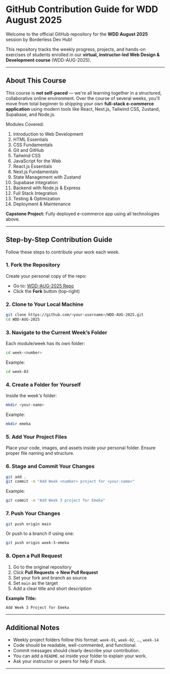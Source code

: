 # GitHub Contribution Guide for WDD August 2025

Welcome to the official GitHub repository for the **WDD August 2025** session by Borderless Dev Hub!

This repository tracks the weekly progress, projects, and hands-on exercises of students enrolled in our **virtual, instructor-led Web Design & Development course** (WDD-AUG-2025).

---

## About This Course

This course is **not self-paced** — we're all learning together in a structured, collaborative online environment. Over the course of several weeks, you'll move from total beginner to shipping your own **full-stack e-commerce application** using modern tools like React, Next.js, Tailwind CSS, Zustand, Supabase, and Node.js.

Modules Covered:

1. Introduction to Web Development  
2. HTML Essentials  
3. CSS Fundamentals  
4. Git and GitHub  
5. Tailwind CSS  
6. JavaScript for the Web  
7. React.js Essentials  
8. Next.js Fundamentals  
9. State Management with Zustand  
10. Supabase Integration  
11. Backend with Node.js & Express  
12. Full Stack Integration  
13. Testing & Optimization  
14. Deployment & Maintenance  

**Capstone Project:** Fully deployed e-commerce app using all technologies above.

---

## Step-by-Step Contribution Guide

Follow these steps to contribute your work each week.

### 1. Fork the Repository

Create your personal copy of the repo:

- Go to: [WDD-AUG-2025 Repo](https://github.com/B-rder-ess-Dev-Hub/WDD-AUG-2025)
- Click the **Fork** button (top-right)

### 2. Clone to Your Local Machine

```bash
git clone https://github.com/<your-username>/WDD-AUG-2025.git
cd WDD-AUG-2025
````

### 3. Navigate to the Current Week’s Folder

Each module/week has its own folder:

```bash
cd week-<number>
```

Example:

```bash
cd week-03
```

### 4. Create a Folder for Yourself

Inside the week's folder:

```bash
mkdir <your-name>
```

Example:

```bash
mkdir emeka
```

### 5. Add Your Project Files

Place your code, images, and assets inside your personal folder. Ensure proper file naming and structure.

### 6. Stage and Commit Your Changes

```bash
git add .
git commit -m "Add Week <number> project for <your-name>"
```

Example:

```bash
git commit -m "Add Week 3 project for Emeka"
```

### 7. Push Your Changes

```bash
git push origin main
```

Or push to a branch if using one:

```bash
git push origin week-3-emeka
```

### 8. Open a Pull Request

1. Go to the original repository
2. Click **Pull Requests → New Pull Request**
3. Set your fork and branch as source
4. Set `main` as the target
5. Add a clear title and short description

**Example Title:**

```
Add Week 3 Project for Emeka
```

---

## Additional Notes

* Weekly project folders follow this format: `week-01`, `week-02`, ..., `week-14`
* Code should be readable, well-commented, and functional.
* Commit messages should clearly describe your contribution.
* You can add a `README.md` inside your folder to explain your work.
* Ask your instructor or peers for help if stuck.

---

